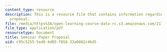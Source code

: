 ```yaml
---
content_type: resource
description: This is a resource file that contains information regarding seminar paper
  proposal.
file: /media/https%3A/open-learning-course-data-rc.s3.amazonaws.com/21l-705-major-authors-rewriting-genesis-paradise-lost-and-twentieth-century-fantasy-spring-2009/c95c52555ed84d05f05833a0082c46d5_MIT21L_705S09_assn06.pdf
file_type: application/pdf
resourcetype: Document
title: Seminar Paper Proposal
uid: c95c5255-5ed8-4d05-f058-33a0082c46d5
---
```

